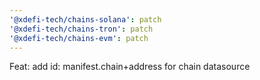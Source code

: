 ```yaml
---
'@xdefi-tech/chains-solana': patch
'@xdefi-tech/chains-tron': patch
'@xdefi-tech/chains-evm': patch
---
```


Feat: add id: manifest.chain+address for chain datasource
